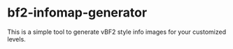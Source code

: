 # bf2-infomap-generator
This is a simple tool to generate vBF2 style info images for your customized levels.
